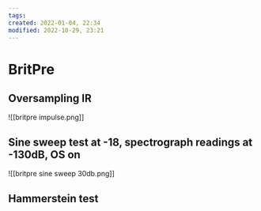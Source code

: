 ```yaml
---
tags: 
created: 2022-01-04, 22:34
modified: 2022-10-29, 23:21
---
```


# BritPre

## Oversampling IR
![[britpre impulse.png]]

## Sine sweep test at -18, spectrograph readings at -130dB, OS on
![[britpre sine sweep 30db.png]]

## Hammerstein test